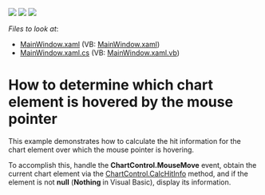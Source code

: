 <!-- default badges list -->
![](https://img.shields.io/endpoint?url=https://codecentral.devexpress.com/api/v1/VersionRange/128569695/21.1.5%2B)
[![](https://img.shields.io/badge/Open_in_DevExpress_Support_Center-FF7200?style=flat-square&logo=DevExpress&logoColor=white)](https://supportcenter.devexpress.com/ticket/details/E4511)
[![](https://img.shields.io/badge/📖_How_to_use_DevExpress_Examples-e9f6fc?style=flat-square)](https://docs.devexpress.com/GeneralInformation/403183)
<!-- default badges end -->
<!-- default file list -->
*Files to look at*:

* [MainWindow.xaml](./CS/DetermineHoveredChartElement/MainWindow.xaml) (VB: [MainWindow.xaml](./VB/DetermineHoveredChartElement/MainWindow.xaml))
* [MainWindow.xaml.cs](./CS/DetermineHoveredChartElement/MainWindow.xaml.cs) (VB: [MainWindow.xaml.vb](./VB/DetermineHoveredChartElement/MainWindow.xaml.vb))
<!-- default file list end -->
# How to determine which chart element is hovered by the mouse pointer


<p>This example demonstrates how to calculate the hit information for the chart element over which the mouse pointer is hovering. </p><p>To accomplish this, handle the <strong>ChartControl.MouseMove</strong> event, obtain the current chart element via the <a href="http://help.devexpress.com/#WPF/DevExpressXpfChartsChartControl_CalcHitInfotopic"><u>ChartControl.CalcHitInfo</u></a> method, and if the element is not <strong>null</strong> (<strong>Nothing </strong>in Visual Basic), display its information.</p><p><br />
</p>

<br/>


